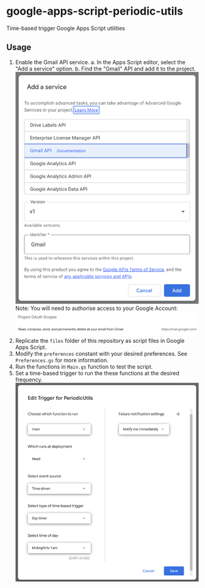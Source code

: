 # google-apps-script-periodic-utils
Time-based trigger Google Apps Script utilities

## Usage

1. Enable the Gmail API service.
    a. In the Apps Script editor, select the "Add a service" option.
    b. Find the "Gmail" API and add it to the project.
    ![image1](https://github.com/skeletony007/google-apps-script-utils/blob/main/periodic/images/gmail-api-screenshot.png?raw=true)
    Note: You will need to authorise access to your Google Account:
    ![image1](https://github.com/skeletony007/google-apps-script-utils/blob/main/periodic/images/oauth-scopes-screenshot.png?raw=true)
2. Replicate the `files` folder of this repository as script files in Google Apps Script.
3. Modify the `preferences` constant with your desired preferences. See `Preferences.gs` for more information.
4. Run the functions in `Main.gs` function to test the script.
5. Set a time-based trigger to run the these functions at the desired frequency.
    ![image1](https://github.com/skeletony007/google-apps-script-utils/blob/main/periodic/images/triggers-screenshot.png?raw=true)
